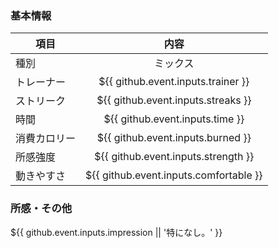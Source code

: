 ### 基本情報
| 項目 | 内容 |
| --- | :---: |
| 種別 | ミックス |
| トレーナー | ${{ github.event.inputs.trainer }} |
| ストリーク | ${{ github.event.inputs.streaks }} |
| 時間 | ${{ github.event.inputs.time }} |
| 消費カロリー | ${{ github.event.inputs.burned }} |
| 所感強度 | ${{ github.event.inputs.strength }} |
| 動きやすさ | ${{ github.event.inputs.comfortable }} |

### 所感・その他
${{ github.event.inputs.impression || '特になし。' }}
